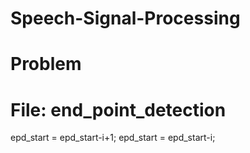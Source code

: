 # Speech-Signal-Processing

# Problem

# File: end_point_detection


epd_start = epd_start-i+1;
epd_start = epd_start-i;
